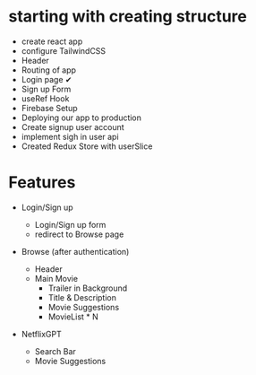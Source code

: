 # starting with creating structure

- create react app
- configure TailwindCSS
- Header
- Routing of app
- Login page ✔
- Sign up Form
- useRef Hook
- Firebase Setup
- Deploying our app to production
- Create signup user account
- implement sigh in user api
- Created Redux Store with userSlice

# Features
- Login/Sign up
    - Login/Sign up form
    - redirect to Browse page

- Browse (after authentication)
  - Header 
  - Main Movie
     - Trailer in Background
     - Title & Description
     - Movie Suggestions
      - MovieList * N

- NetflixGPT
  - Search Bar
  - Movie Suggestions
